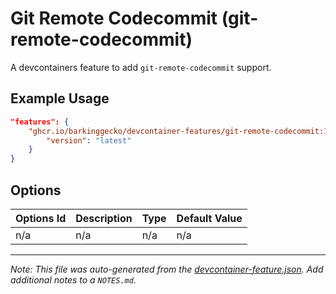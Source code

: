 
# Git Remote Codecommit (git-remote-codecommit)

A devcontainers feature to add `git-remote-codecommit` support.

## Example Usage

```json
"features": {
    "ghcr.io/barkinggecko/devcontainer-features/git-remote-codecommit:1": {
        "version": "latest"
    }
}
```

## Options

| Options Id | Description | Type | Default Value |
|-----|-----|-----|-----|
| n/a | n/a | n/a | n/a |



---

_Note: This file was auto-generated from the [devcontainer-feature.json](https://github.com/devcontainers/feature-starter/blob/main/src/hello/devcontainer-feature.json).  Add additional notes to a `NOTES.md`._
